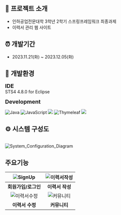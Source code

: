 ## :mag_right: 프로젝트 소개
- 인하공업전문대학 3학년 2학기 스프링프레임워크 최종과제
- 이력서 관리 웹 사이트

## ⏰ 개발기간 
- 2023.11.21(화) ~ 2023.12.05(화)

## :hammer: 개발환경
<span style="font-size: 18px;">**IDE**</span>
<br>STS4 4.8.0 for Eclipse

<span style="font-size: 18px;">**Development**</span>


![Java](https://img.shields.io/badge/java-%23ED8B00.svg?style=for-the-badge&logo=openjdk&logoColor=white)
![JavaScript](https://img.shields.io/badge/javascript-%23323330.svg?style=for-the-badge&logo=javascript&logoColor=%23F7DF1E)
<img src="https://img.shields.io/badge/springboot-6DB33F?style=for-the-badge&logo=springboot&logoColor=white">
![Thymeleaf](https://img.shields.io/badge/Thymeleaf-%23005C0F.svg?style=for-the-badge&logo=Thymeleaf&logoColor=white)
<img src="https://img.shields.io/badge/mysql-4479A1?style=for-the-badge&logo=mysql&logoColor=white"> 


## ⚙ 시스템 구성도
<br>![System_Configuration_Diagram](https://github.com/Evon99/SpringResume/assets/116507716/53268ed5-f445-4fa3-be3d-7eff074eb344)


## 주요기능 
|![SignUp](https://github.com/Evon99/SpringResume/assets/116507716/dfacee3e-c92e-47c2-ae91-26e2d88135bd)  | ![이력서작성](https://github.com/Evon99/SpringResume/assets/116507716/a76064f1-1eb7-461d-a2e1-eae1dde4bd96)|
| :----: | :----: | 
|**회원가입/로그인**|**이력서 작성**|
|![이력서수정](https://github.com/Evon99/SpringResume/assets/116507716/c7228f0a-d9b8-4840-b49d-a133ac917d0e)|![커뮤니티](https://github.com/Evon99/SpringResume/assets/116507716/789b4f28-a6b9-434b-afb9-5470aae458d6)|
|**이력서 수정**|**커뮤니티**|


